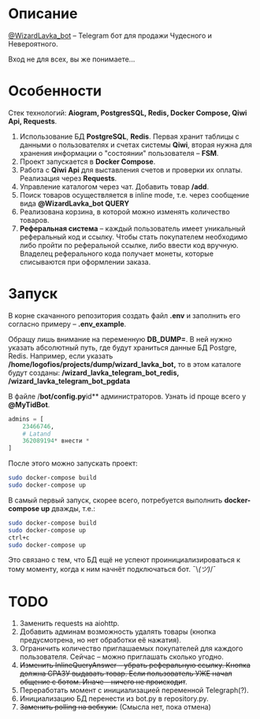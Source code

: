 # Описание

[@WizardLavka_bot](https://t.me/WizardLavka_bot/start) – Telegram бот для продажи Чудесного и Невероятного.

Вход не для всех, вы же понимаете...

# Особенности

Стек технологий: **Aiogram, PostgresSQL, Redis, Docker Compose, Qiwi Api, Requests**. 

1. Использование БД **PostgreSQL**, **Redis**. Первая хранит таблицы с данными о пользователях и счетах системы **Qiwi**, вторая нужна для хранения информации о "состоянии" пользователя – **FSM**.
2. Проект запускается в **Docker Compose**.
3. Работа с **Qiwi Api** для выставления счетов и проверки их оплаты. Реализация через **Requests**. 
4. Управление каталогом через чат. Добавить товар **/add**.
5. Поиск товаров осуществляется в inline mode, т.е. через сообщение вида **@WizardLavka_bot QUERY**
6. Реализована корзина, в которой можно изменять количество товаров.
7. **Реферальная система** – каждый пользователь имеет уникальный реферальный код и ссылку. Чтобы стать покупателем необходимо либо пройти по реферальной ссылке, либо ввести код вручную. Владелец реферального кода получает монеты, которые списываются при оформлении заказа.

# Запуск

В корне скачанного репозитория создать файл **.env** и заполнить его согласно примеру – **.env_example**. 

Обращу лишь внимание на переменную **DB_DUMP=**. В ней нужно указать абсолютный путь, где будут храниться данные БД Postgre, Redis. Например, если указать **/home/logofios/projects/dump/wizard_lavka_bot,** то в этом каталоге будут созданы: **/wizard_lavka_telegram_bot_redis,** **/wizard_lavka_telegram_bot_pgdata**

В файле  /**bot/config.py**id** администраторов. Узнать id проще всего у **@MyTidBot**.

```python
admins = [
    23466746,
    # Latand
    362089194* внести *
]
```

После этого можно запускать проект:

```bash
sudo docker-compose build
sudo docker-compose up
```

В самый первый запуск, скорее всего, потребуется выполнить **docker-compose up** дважды, т.е.:

```bash
sudo docker-compose build
sudo docker-compose up
ctrl+c
sudo docker-compose up
```

Это связано с тем, что БД ещё не успеют проинициализироваться к тому моменту, когда к ним начнёт подключаться бот. ¯\\_(ツ)_/¯

# TODO

1. Заменить requests на aiohttp.
2. Добавить админам возможность удалять товары (кнопка предусмотрена, но нет обработки её нажатия).
3. Ограничить количество приглашаемых покупателей для каждого пользователя. Сейчас – можно приглашать сколько угодно.
4. ~~Изменить InlineQueryAnswer – убрать реферальную ссылку. Кнопка должна СРАЗУ выдавать товар. Если пользователь УЖЕ начал общение с ботом. Иначе – ничего не происходит~~. 
5. Переработать момент с инициализацией переменной Telegraph(?).
6. Инициализацию БД перенести из bot.py в repository.py.
7. ~~Заменить polling на вебхуки.~~ (Смысла нет, пока отмена)